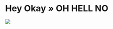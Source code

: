 <!--
id: 1175488678
link: http://tumblr.atmos.org/post/1175488678/hey-okay-oh-hell-no
slug: hey-okay-oh-hell-no
date: Thu Sep 23 2010 16:27:58 GMT-0700 (PDT)
publish: 2010-09-023
tags: 
title: Hey Okay&#160;» OH HELL NO
-->


Hey Okay&#160;» OH HELL NO
==========================

![](http://www.tumblr.com/photo/1280/atmos/1175488678/1/tumblr_l983umvstG1qz4sng)

